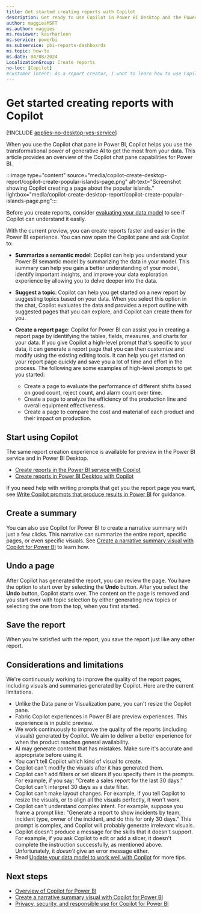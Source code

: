 ```yaml
---
title: Get started creating reports with Copilot
description: Get ready to use Copilot in Power BI Desktop and the Power BI service to create a Power BI report quickly.
author: maggiesMSFT
ms.author: maggies
ms.reviewer: kaurharleen
ms.service: powerbi
ms.subservice: pbi-reports-dashboards
ms.topic: how-to
ms.date: 04/08/2024
LocalizationGroup: Create reports
no-loc: [Copilot]
#customer intent: As a report creator, I want to learn how to use Copilot in Power BI Desktop and the Power BI service to create a Power BI report quickly.
---
```


# Get started creating reports with Copilot

[!INCLUDE [applies-no-desktop-yes-service](../includes/applies-no-desktop-yes-service.md)]

When you use the Copilot chat pane in Power BI, Copilot helps you use the transformational power of generative AI to get the most from your data. This article provides an overview of the Copilot chat pane capabilities for Power BI.

:::image type="content" source="media/copilot-create-desktop-report/copilot-create-popular-islands-page.png" alt-text="Screenshot showing Copilot creating a page about the popular islands." lightbox="media/copilot-create-desktop-report/copilot-create-popular-islands-page.png":::

Before you create reports, consider [evaluating your data model](copilot-evaluate-data.md) to see if Copilot can understand it easily. 

With the current preview, you can create reports faster and easier in the Power BI experience. You can now open the Copilot pane and ask Copilot to:

- **Summarize a semantic model**: Copilot can help you understand your Power BI semantic model by summarizing the data in your model. This summary can help you gain a better understanding of your model, identify important insights, and improve your data exploration experience by allowing you to delve deeper into the data.
- **Suggest a topic**: Copilot can help you get started on a new report by suggesting topics based on your data. When you select this option in the chat, Copilot evaluates the data and provides a report outline with suggested pages that you can explore, and Copilot can create them for you.
- **Create a report page**: Copilot  for Power BI can assist you in creating a report page by identifying the tables, fields, measures, and charts for your data. If you give Copilot a high-level prompt that's specific to your data, it can generate a report page that you can then customize and modify using the existing editing tools. It can help you get started on your report page quickly and save you a lot of time and effort in the process. The following are some examples of high-level prompts to get you started:

  - Create a page to evaluate the performance of different shifts based on good count, reject count, and alarm count over time.
  - Create a page to analyze the efficiency of the production line and overall equipment effectiveness.
  - Create a page to compare the cost and material of each product and their impact on production.

## Start using Copilot

The same report creation experience is available for preview in the Power BI service and in Power BI Desktop.

- [Create reports in the Power BI service with Copilot](copilot-create-report-service.md)
- [Create reports in Power BI Desktop with Copilot](copilot-create-desktop-report.md)

If you need help with writing prompts that get you the report page you want, see [Write Copilot prompts that produce results in Power BI](copilot-prompts-report-pages.md) for guidance.

## Create a summary

You can also use Copilot for Power BI to create a narrative summary with just a few clicks. This narrative can summarize the entire report, specific pages, or even specific visuals. See [Create a narrative summary visual with Copilot for Power BI](copilot-create-narrative.md) to learn how.

## Undo a page

After Copilot has generated the report, you can review the page. You have the option to start over by selecting the **Undo** button.  After you select the **Undo** button, Copilot starts over. The content on the page is removed and you start over with topic selection by either generating new topics or selecting the one from the top, when you first started.

## Save the report

When you're satisfied with the report, you save the report just like any other report.

## Considerations and limitations

We're continuously working to improve the quality of the report pages, including visuals and summaries generated by Copilot. Here are the current limitations. 

- Unlike the Data pane or Visualization pane, you can't resize the Copilot pane. 
- Fabric Copilot experiences in Power BI are preview experiences.  This experience is in public preview. 
- We work continuously to improve the quality of the reports (including visuals) generated by Copilot. We aim to deliver a better experience for when the product reaches general availability.
- AI may generate content that has mistakes. Make sure it's accurate and appropriate before using it.
- You can't tell Copilot which kind of visual to create.
- Copilot can't modify the visuals after it has generated them.
- Copilot can't add filters or set slicers if you specify them in the prompts. For example, if you say: "Create a sales report for the last 30 days." Copilot can't interpret 30 days as a date filter.
- Copilot can't make layout changes. For example, if you tell Copilot to resize the visuals, or to align all the visuals perfectly, it won't work.
- Copilot can't understand complex intent. For example, suppose you frame a prompt like: "Generate a report to show incidents by team, incident type, owner of the incident, and do this for only 30 days." This prompt is complex, and Copilot will probably generate irrelevant visuals.
- Copilot doesn't produce a message for the skills that it doesn't support. For example, if you ask Copilot to edit or add a slicer, it doesn't complete the instruction successfully, as mentioned above. Unfortunately, it *doesn't* give an error message either.
- Read [Update your data model to work well with Copilot](copilot-evaluate-data.md) for more tips.

## Next steps

- [Overview of Copilot for Power BI](copilot-introduction.md)
- [Create a narrative summary visual with Copilot for Power BI](copilot-create-narrative.md)
- [Privacy, security, and responsible use for Copilot for Power BI](/fabric/get-started/copilot-power-bi-privacy-security)
